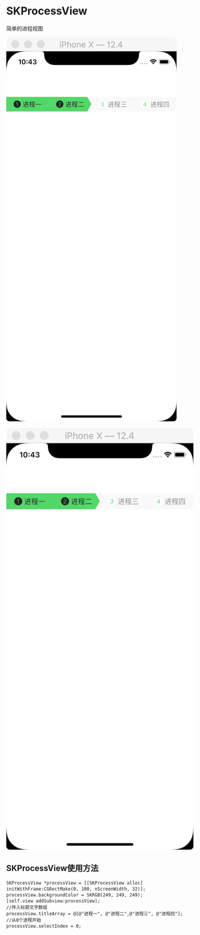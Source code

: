 # SKProcessView
简单的进程视图

![SKProcessView.png](https://github.com/honkerSK/SKProcessView/blob/master/SKProcessView.png)

<img src="https://github.com/honkerSK/SKProcessView/raw/master/SKProcessView.png" width="500" alt="SKProcessView"></img>

## SKProcessView使用方法


```
SKProcessView *processView = [[SKProcessView alloc] initWithFrame:CGRectMake(0, 100, nScreenWidth, 32)];
processView.backgroundColor = SKRGB(249, 249, 249);
[self.view addSubview:processView];
//传入标题文字数组
processView.titleArray = @[@"进程一", @"进程二",@"进程三", @"进程四"];
//从0个进程开始
processView.selectIndex = 0; 

```
